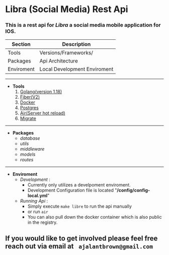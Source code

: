 # Libra (Social Media) Rest Api

### This is a rest api for *Libra* a social media mobile application for IOS.

| Section | Description |
| ----------- | ----------- |
| Tools | Versions/Frameworks/ |
| Packages | Api Architecture |
| Enviroment | Local Development Enviroment

---
- **Tools**
    1. [Golang(version 1.18)](https://go.dev/)
    2. [Fiber(V2)](https://docs.gofiber.io/)
    3. [Docker](https://docs.docker.com/get-docker/)
    4. [Postgres](https://www.postgresql.org/download/)
    5. [Air(Server hot reload)](https://github.com/cosmtrek/air)
    6. [Migrate](https://github.com/golang-migrate/migrate)

---
- **Packages**
    - *database*
    - *utils*
    - *middleware*
    - *models*
    - *routes*
---
- **Enviroment**
    - *Development*
        : 
        - Currently only utilizes a develpoment enviroment.
        - Development Configuration file is located "**/config/config-local.yml**"
    - *Running Api*
        : 
        - Simply execute ``` make libre ``` to run the api manually
        - or run ```air``` 
        - You can also pull down the docker container which is also public in the registry.
    
## If you would like to get involved please feel free reach out via email at ``` ajalantbrown@gmail.com```